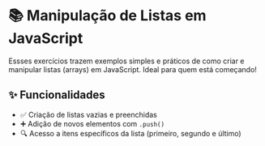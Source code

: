 # 📚 Manipulação de Listas em JavaScript

Essses exercícios trazem exemplos simples e práticos de como criar e manipular listas (arrays) em JavaScript. Ideal para quem está começando!

## ✨ Funcionalidades

- ✅ Criação de listas vazias e preenchidas
- ➕ Adição de novos elementos com `.push()`
- 🔍 Acesso a itens específicos da lista (primeiro, segundo e último)
